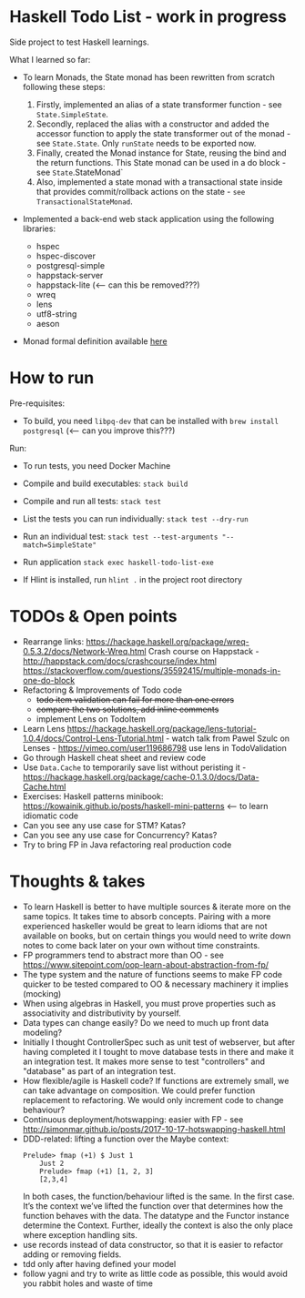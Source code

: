 # Haskell Todo List - work in progress

Side project to test Haskell learnings.

What I learned so far: 

- To learn Monads, the State monad has been rewritten from scratch following these steps:

    1. Firstly, implemented an alias of a state transformer function - see `State.SimpleState`.
    2. Secondly, replaced the alias with a constructor and added the accessor function to apply the state transformer out of the monad - see `State.State`. Only `runState` needs to be exported now.
    3. Finally, created the Monad instance for State, reusing the bind and the return functions. This State monad can be used in a do block - see `State`.StateMonad`
    4. Also, implemented a state monad with a transactional state inside that provides commit/rollback actions on the state - `see TransactionalStateMonad`.

- Implemented a back-end web stack application using the following libraries:
    - hspec
    - hspec-discover
    - postgresql-simple
    - happstack-server
    - happstack-lite (<-- can this be removed???)
    - wreq
    - lens
    - utf8-string
    - aeson

- Monad formal definition available [here](./Monad.md)

# How to run

Pre-requisites:

- To build, you need `libpq-dev` that can be installed with `brew install postgresql` (<-- can you improve this???)

Run:

- To run tests, you need Docker Machine


- Compile and build executables: `stack build` 

- Compile and run all tests: `stack test` 

- List the tests you can run individually: `stack test --dry-run` 

- Run an individual test: `stack test --test-arguments "--match=SimpleState"` 

- Run application `stack exec haskell-todo-list-exe`

- If Hlint is installed, run `hlint .` in the project root directory


# TODOs & Open points
- Rearrange links:
    https://hackage.haskell.org/package/wreq-0.5.3.2/docs/Network-Wreq.html
    Crash course on Happstack - http://happstack.com/docs/crashcourse/index.html
    https://stackoverflow.com/questions/35592415/multiple-monads-in-one-do-block
- Refactoring & Improvements of Todo code
    - ~~todo item validation can fail for more than one errors~~
    - ~~compare the two solutions, add inline comments~~
    - implement Lens on TodoItem
- Learn Lens https://hackage.haskell.org/package/lens-tutorial-1.0.4/docs/Control-Lens-Tutorial.html - watch talk from Pawel Szulc on Lenses - https://vimeo.com/user119686798 use lens in TodoValidation
- Go through Haskell cheat sheet and review code
- Use `Data.Cache` to temporarily save list without peristing it - https://hackage.haskell.org/package/cache-0.1.3.0/docs/Data-Cache.html
- Exercises: Haskell patterns minibook: https://kowainik.github.io/posts/haskell-mini-patterns <-- to learn idiomatic code
- Can you see any use case for STM? Katas?
- Can you see any use case for Concurrency? Katas?
- Try to bring FP in Java refactoring real production code


# Thoughts & takes

- To learn Haskell is better to have multiple sources & iterate more on the same topics. It takes time to absorb concepts. Pairing with a more experienced haskeller would be great to learn idioms that are not available on books, but on certain things you would need to write down notes to come back later on your own without time constraints.
- FP programmers tend to abstract more than OO - see https://www.sitepoint.com/oop-learn-about-abstraction-from-fp/
- The type system and the nature of functions seems to make FP code quicker to be tested compared to OO & necessary machinery it implies (mocking)
- When using algebras in Haskell, you must prove properties such as associativity and distributivity by yourself.
- Data types can change easily? Do we need to much up front data modeling? 
- Initially I thought ControllerSpec such as unit test of webserver, 
but after having completed it I tought to move database tests in there
and make it an integration test. It makes more sense to test "controllers" and "database" as part of an integration test.
- How flexible/agile is Haskell code? If functions are extremely small, we can take advantage on composition. We could prefer function replacement to refactoring. We would only increment code to change behaviour?
- Continuous deployment/hotswapping: easier with FP - see http://simonmar.github.io/posts/2017-10-17-hotswapping-haskell.html 
- DDD-related: lifting a function over the Maybe context:
    ```
    Prelude> fmap (+1) $ Just 1
        Just 2
        Prelude> fmap (+1) [1, 2, 3]
        [2,3,4]
    ``` 
    In both cases, the function/behaviour lifted is the same. In the first case. It’s the context we’ve lifted the function over that determines how the function behaves with the data. The datatype and the Functor instance determine the Context. Further, ideally the context is also the only place where exception handling sits.
- use records instead of data constructor, so that it is easier to refactor adding or removing fields. 
- tdd only after having defined your model
- follow yagni and try to write as little code as possible, this would avoid you rabbit holes and waste of time